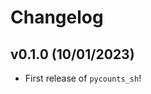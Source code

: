 # Changelog

<!--next-version-placeholder-->

## v0.1.0 (10/01/2023)

- First release of `pycounts_sh`!